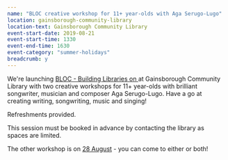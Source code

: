 ```yaml
---
name: "BLOC creative workshop for 11+ year-olds with Aga Serugo-Lugo"
location: gainsborough-community-library
location-text: Gainsborough Community Library
event-start-date: 2019-08-21
event-start-time: 1330
event-end-time: 1630
event-category: "summer-holidays"
breadcrumb: y
---
```


We're launching [BLOC - Building Libraries on ](/bloc/) at Gainsborough Community Library with two creative workshops for 11+ year-olds with brilliant songwriter, musician and composer Aga Serugo-Lugo. Have a go at creating writing, songwriting, music and singing!

Refreshments provided.

This session must be booked in advance by contacting the library as spaces are limited.

The other workshop is on [28 August](/events/gainsborough-2019-08-28-creative-workshop/) - you can come to either or both!
